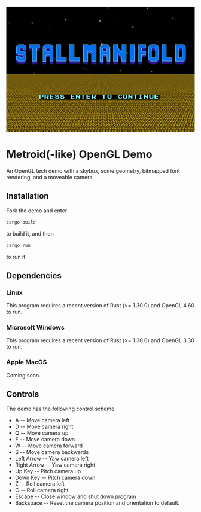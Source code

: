 ![Title Screen](readme.png)
# Metroid(-like) OpenGL Demo
An OpenGL tech demo with a skybox, some geometry, bitmapped font rendering, and a moveable camera.

## Installation
Fork the demo and enter
```bash
cargo build
```
to build it, and then
```bash
cargo run
```
to run it.

## Dependencies
### Linux
This program requires a recent version of Rust (>= 1.30.0) and OpenGL 4.60 to run.
### Microsoft Windows
This program requires a recent version of Rust (>= 1.30.0) and OpenGL 3.30 to run.
### Apple MacOS
Coming soon.

## Controls
The demo has the following control scheme.
* A -- Move camera left
* D -- Move camera right
* Q -- Move camera up
* E -- Move camera down
* W -- Move camera forward
* S -- Move camera backwards
* Left Arrow -- Yaw camera left
* Right Arrow -- Yaw camera right
* Up Key -- Pitch camera up
* Down Key -- Pitch camera down
* Z -- Roll camera left
* C -- Roll camera right
* Escape -- Close window and shut down program
* Backspace -- Reset the camera position and orientation to default.